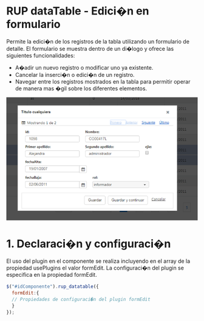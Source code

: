 # RUP dataTable - Edici�n en formulario

Permite la edici�n de los registros de la tabla utilizando un formulario de detalle. El formulario se muestra
dentro de un di�logo y ofrece las siguientes funcionalidades:

* A�adir un nuevo registro o modificar uno ya existente.
* Cancelar la inserci�n o edici�n de un registro.
* Navegar entre los registros mostrados en la tabla para permitir operar de manera mas �gil sobre los diferentes elementos.

![Imagen 1](img/rup.datatable.formEdit_1.png)

# 1. Declaraci�n y configuraci�n

El uso del plugin en el componente se realiza incluyendo en el array de la propiedad usePlugins el valor formEdit. La configuraci�n del plugin se especifica en la propiedad formEdit.

```js
$("#idComponente").rup_datatable({
  formEdit:{
  // Propiedades de configuraci�n del plugin formEdit
  }
});
```
